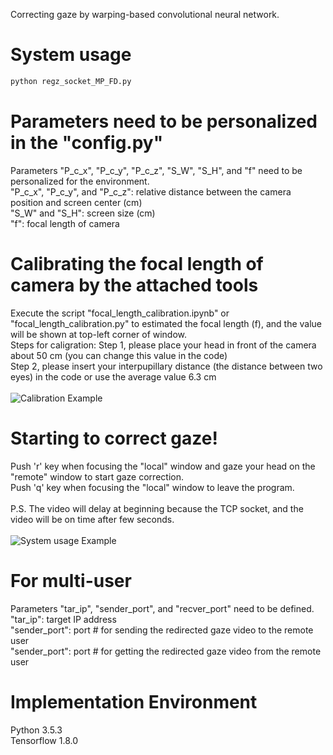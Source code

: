 Correcting gaze by warping-based convolutional neural network.

# System usage
```python
python regz_socket_MP_FD.py
```
# Parameters need to be personalized in the "config.py"
Parameters "P_c_x", "P_c_y", "P_c_z", "S_W", "S_H", and "f" need to be personalized for the environment. <br />
"P_c_x", "P_c_y", and "P_c_z": relative distance between the camera position and screen center (cm) <br />
"S_W" and "S_H": screen size (cm) <br />
"f": focal length of camera <br />

# Calibrating the focal length of camera by the attached tools
Execute the script "focal_length_calibration.ipynb" or "focal_length_calibration.py" to estimated the focal length (f), and the value will be shown at top-left corner of window. <br />
Steps for caligration:
Step 1, please place your head in front of the camera about 50 cm (you can change this value in the code) <br />
Step 2, please insert your interpupillary distance (the distance between two eyes) in the code or use the average value 6.3 cm <br />
<br />
![Calibration Example](https://github.com/chihfanhsu/gaze_correction/blob/master/gaze_correction_system/imgs/calibration.png)

# Starting to correct gaze!
Push 'r' key when focusing the "local" window and gaze your head on the "remote" window to start gaze correction. <br />
Push 'q' key when focusing the "local" window to leave the program. <br />
<br />
P.S. The video will delay at beginning because the TCP socket, and the video will be on time after few seconds. <br />
<br />
![System usage Example](https://github.com/chihfanhsu/gaze_correction/blob/master/gaze_correction_system/imgs/system_usage.png)

# For multi-user
Parameters "tar_ip", "sender_port", and "recver_port" need to be defined. <br />
"tar_ip": target IP address <br />
"sender_port": port # for sending the redirected gaze video to the remote user <br />
"sender_port": port # for getting the redirected gaze video from the remote user <br />

# Implementation Environment
Python 3.5.3 <br />
Tensorflow 1.8.0 <br />

